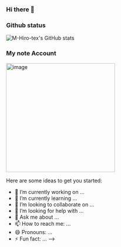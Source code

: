 ### Hi there 👋

### Github status
![M-Hiro-tex's GitHub stats](https://github-readme-stats.vercel.app/api?username=M-Hiro-tex&show_icons=true&theme=radical)
### My note Account
<img width="296" alt="image" src="https://github.com/M-Hiro-tex/M-Hiro-tex/assets/65996266/40f1c869-ecca-4bfb-b86e-4062ad680db8">

Here are some ideas to get you started:

- 🔭 I’m currently working on ...
- 🌱 I’m currently learning ...
- 👯 I’m looking to collaborate on ...
- 🤔 I’m looking for help with ...
- 💬 Ask me about ...
- 📫 How to reach me: ...
- 😄 Pronouns: ...
- ⚡ Fun fact: ...
-->
